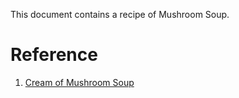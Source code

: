 This document contains a recipe of Mushroom Soup.

# Reference

1. [Cream of Mushroom Soup](https://www.youtube.com/watch?v=oxd2-w_iX-8)

